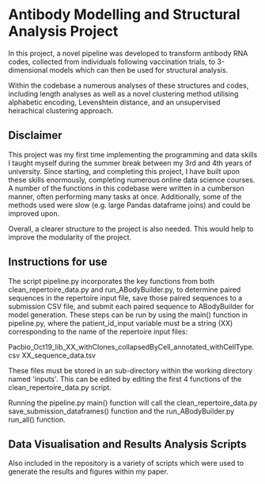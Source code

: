 # Antibody Modelling and Structural Analysis Project
In this project, a novel pipeline was developed to transform antibody RNA codes, collected from individuals following vaccination trials, to 3-dimensional models which can then be used for structural analysis.

Within the codebase a numerous analyses of these structures and codes, including length analyses as well as a novel clustering method utilising alphabetic encoding, Levenshtein distance, and an unsupervised heirachical clustering approach.


## Disclaimer

This project was my first time implementing the programming and data skills I taught myself during the summer break between my 3rd and 4th years of university. Since starting, and completing this project, I have built upon these skills enormously, completing numerous online data science courses. A number of the functions in this codebase were written in a cumberson manner, often performing many tasks at once. Additionally, some of the methods used were slow (e.g. large Pandas dataframe joins) and could be improved upon.

Overall, a clearer structure to the project is also needed. This would help to improve the modularity of the project.

## Instructions for use

The script pipeline.py incorporates the key functions from both clean_repertoire_data.py and run_ABodyBuilder.py, to determine paired sequences in the repertoire input file, save those paired sequences to a submission CSV file, and submit each paired sequence to ABodyBuilder for model generation.
These steps can be run by using the main() function in pipeline.py, where the patient_id_input variable must be a string (XX) corresponding to the name of the repertoire input files:

Pacbio_Oct19_lib_XX_withClones_collapsedByCell_annotated_withCellType.csv
XX_sequence_data.tsv

These files must be stored in an sub-directory within the working directory named 'inputs'.
This can be edited by editing the first 4 functions of the clean_repertoire_data.py script.

Running the pipeline.py main() function will call the clean_repertoire_data.py save_submission_dataframes() function and the run_ABodyBuilder.py run_all() function.

## Data Visualisation and Results Analysis Scripts

Also included in the repository is a variety of scripts which were used to generate the results and figures within my paper.
